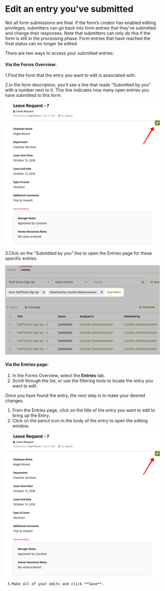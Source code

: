 # Edit an entry you've submitted



Not all form submissions are final. If the form’s creator has enabled editing privileges, submitters can go back into form entries that they’ve submitted and change their responses. Note that submitters can only do this if the form is still in the processing phase. Form entries that have reached the final status can no longer be edited.

There are two ways to access your submitted entries:

#### Via the Forms Overview:

1.Find the form that the entry you want to edit is associated with.

2.In the form description, you’ll see a line that reads “Submitted by you” with a number next to it. This line indicates how many open entries you have submitted to this form.  


![](../../../.gitbook/assets/1%20%287%29.png)

3.Click on the “Submitted by you” line to open the Entries page for these specific entries.

![](../../../.gitbook/assets/2%20%2811%29.png)



#### Via the Entries page:

1. In the Forms Overview, select the **Entries** tab.
2. Scroll through the list, or use the filtering tools to locate the entry you want to edit.

Once you have found the entry, the next step is to make your desired changes.  
 

1. From the Entries page, click on the title of the entry you want to edit to bring up the Entry.
2. Click on the pencil icon in the body of the entry to open the editing window.

![](../../../.gitbook/assets/1%20%2853%29.png)



     3.Make all of your edits and click **Save**. 

